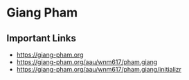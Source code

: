 # Giang Pham

## Important Links

- https://giang-pham.org
- https://giang-pham.org/aau/wnm617/pham.giang
- https://giang-pham.org/aau/wnm617/pham.giang/initializr